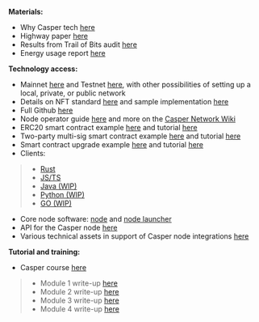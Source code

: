 **Materials:**
* Why Casper tech [here](https://caspernetwork.readthedocs.io/en/latest/)
* Highway paper [here](https://arxiv.org/abs/2101.02159)
* Results from Trail of Bits audit [here](https://github.com/trailofbits/publications/blob/master/reviews/CasperLabsHighwayProtocol.pdf)
* Energy usage report [here](https://blog.casperlabs.io/new-power-usage-report-shows-the-casper-networks-impressive-energy-efficiency-relative-to-other-blockchain-protocols/)

**Technology access:**
* Mainnet [here](https://cspr.live/) and Testnet [here](https://testnet.cspr.live/), with other possibilities of setting up a local, private, or public network
* Details on NFT standard [here](https://github.com/casper-network/ceps/pull/47/files) and sample implementation [here](https://github.com/casper-ecosystem/casper-nft-cep47)
* Full Github [here](https://github.com/casper-network)
* Node operator guide [here](https://docs.casperlabs.io/en/latest/node-operator/index.html) and more on the [Casper Network Wiki](https://github.com/casper-network/casper-node/wiki)
* ERC20 smart contract example [here](https://github.com/casper-ecosystem/erc20) and tutorial [here](https://caspernetwork.readthedocs.io/en/latest/dapp-dev-guide/tutorials/erc20/index.html)
* Two-party multi-sig smart contract example [here](https://github.com/casper-ecosystem/two-party-multi-sig) and tutorial [here](https://caspernetwork.readthedocs.io/en/latest/dapp-dev-guide/tutorials/multi-sig/index.html)
* Smart contract upgrade example [here](https://github.com/casper-ecosystem/contract-upgrade-example) and tutorial [here](https://caspernetwork.readthedocs.io/en/latest/dapp-dev-guide/tutorials/upgrade-tutorial.html)
* Clients: 
> * [Rust](https://github.com/casper-network/casper-node/tree/master/client)
> * [JS/TS](https://github.com/casper-ecosystem/casper-client-sdk)
> * [Java (WIP)](https://github.com/cnorburn/casper-java-sdk/)
> * [Python (WIP)](https://github.com/casper-network/casper-client-py)
> * [GO (WIP)](https://github.com/casper-ecosystem/casper-golang-sdk)
* Core node software: [node](https://github.com/casper-network/casper-node) and [node launcher](https://github.com/casper-network/casper-node-launcher)
* API for the Casper node [here](http://casper-rpc-docs.s3-website-us-east-1.amazonaws.com/)
* Various technical assets in support of Casper node integrations [here](https://github.com/casper-network/casper-integrations)


**Tutorial and training:**
* Casper course [here](https://www.youtube.com/watch?v=C01rDnBmTsE&list=PL8oWxbJ-csEogSV-M0IPiofWP5I_dLji6)
> * Module 1 write-up [here](https://caspernetwork.readthedocs.io/en/latest/dapp-dev-guide/setup-of-rust-contract-sdk.html) 
> * Module 2 write-up [here](https://caspernetwork.readthedocs.io/en/latest/dapp-dev-guide/setup-nctl.html)
> * Module 3 write-up [here](https://caspernetwork.readthedocs.io/en/latest/dapp-dev-guide/tutorials/multi-sig/index.html)
> * Module 4 write-up [here](https://caspernetwork.readthedocs.io/en/latest/dapp-dev-guide/tutorials/counter/index.html)